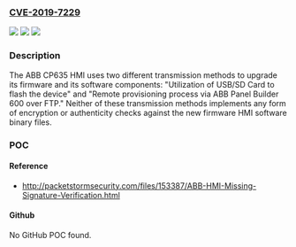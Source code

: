 ### [CVE-2019-7229](https://cve.mitre.org/cgi-bin/cvename.cgi?name=CVE-2019-7229)
![](https://img.shields.io/static/v1?label=Product&message=n%2Fa&color=blue)
![](https://img.shields.io/static/v1?label=Version&message=n%2Fa&color=blue)
![](https://img.shields.io/static/v1?label=Vulnerability&message=n%2Fa&color=brighgreen)

### Description

The ABB CP635 HMI uses two different transmission methods to upgrade its firmware and its software components: "Utilization of USB/SD Card to flash the device" and "Remote provisioning process via ABB Panel Builder 600 over FTP." Neither of these transmission methods implements any form of encryption or authenticity checks against the new firmware HMI software binary files.

### POC

#### Reference
- http://packetstormsecurity.com/files/153387/ABB-HMI-Missing-Signature-Verification.html

#### Github
No GitHub POC found.

